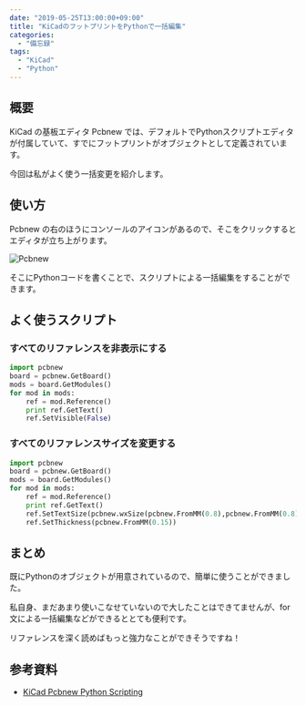 ```yaml
---
date: "2019-05-25T13:00:00+09:00"
title: "KiCadのフットプリントをPythonで一括編集"
categories:
  - "備忘録"
tags:
  - "KiCad"
  - "Python"
---
```


## 概要

KiCad の基板エディタ Pcbnew では、デフォルトでPythonスクリプトエディタが付属していて、すでにフットプリントがオブジェクトとして定義されています。

今回は私がよく使う一括変更を紹介します。

<!--more-->

## 使い方

Pcbnew の右のほうにコンソールのアイコンがあるので、そこをクリックするとエディタが立ち上がります。

![Pcbnew](console_icon.png)

そこにPythonコードを書くことで、スクリプトによる一括編集をすることができます。

## よく使うスクリプト

### すべてのリファレンスを非表示にする

```python
import pcbnew
board = pcbnew.GetBoard()
mods = board.GetModules()
for mod in mods:
    ref = mod.Reference()
    print ref.GetText()
    ref.SetVisible(False)
```

### すべてのリファレンスサイズを変更する

```python
import pcbnew
board = pcbnew.GetBoard()
mods = board.GetModules()
for mod in mods:
    ref = mod.Reference()
    print ref.GetText()
    ref.SetTextSize(pcbnew.wxSize(pcbnew.FromMM(0.8),pcbnew.FromMM(0.8)))
    ref.SetThickness(pcbnew.FromMM(0.15))
```

## まとめ

既にPythonのオブジェクトが用意されているので、簡単に使うことができました。

私自身、まだあまり使いこなせていないので大したことはできてませんが、for文による一括編集などができるととても便利です。

リファレンスを深く読めばもっと強力なことができそうですね！

## 参考資料

- [KiCad Pcbnew Python Scripting](https://kicad-downloads.s3.cern.ch/doxygen-python/classpcbnew_1_1MODULE.html)
